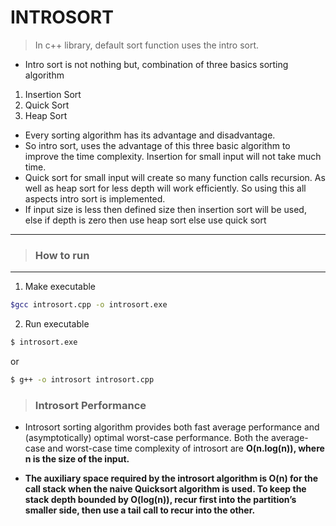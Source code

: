 # INTROSORT

> In c++ library, default sort function uses the intro sort.
- Intro sort is not nothing but, combination of three basics sorting algorithm
1) Insertion Sort
2) Quick Sort
3) Heap Sort

- Every sorting algorithm has its advantage and disadvantage.
- So intro sort, uses the advantage of this three basic algorithm to improve the time complexity.
Insertion for small input will not take much time.
- Quick sort for small input will create so many function calls recursion.
As well as heap sort for less depth will work efficiently. So using this all aspects intro sort is 
implemented.
- If input size is less then defined size then insertion sort will be used, else if depth is zero then use heap 
sort else use quick sort

<hr>

> ### How to run
<hr>

1) Make executable

```bash 
$gcc introsort.cpp -o introsort.exe
```
2) Run executable

```bash 
$ introsort.exe
```
or

```bash 
$ g++ -o introsort introsort.cpp
```

> ### Introsort Performance

- Introsort sorting algorithm provides both fast average performance and (asymptotically) optimal worst-case performance. Both the average-case and worst-case time complexity of introsort are <b>O(n.log(n))<b>, where n is the size of the input. 


- The auxiliary space required by the introsort algorithm is <b>O(n)<b> for the call stack when the naive Quicksort algorithm is used. To keep the stack depth bounded by <b>O(log(n))<b>, recur first into the partition’s smaller side, then use a tail call to recur into the other.

